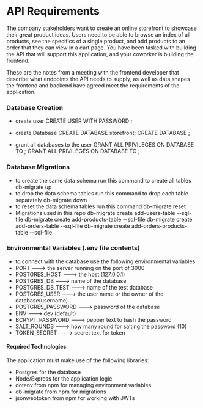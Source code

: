 # API Requirements
The company stakeholders want to create an online storefront to showcase their great product ideas. Users need to be able to browse an index of all products, see the specifics of a single product, and add products to an order that they can view in a cart page. You have been tasked with building the API that will support this application, and your coworker is building the frontend.

These are the notes from a meeting with the frontend developer that describe what endpoints the API needs to supply, as well as data shapes the frontend and backend have agreed meet the requirements of the application. 


### Database Creation
* create user
CREATE USER <username> WITH PASSWORD <password>;

* create Database
CREATE DATABASE storefront; CREATE DATABASE <Data base name>;

* grant all databases to the user
GRANT ALL PRIVILEGES ON DATABASE <database name> TO <username>; 
GRANT ALL PRIVILEGES ON DATABASE <testing database name> TO <username>;

### Database Migrations
* to create the same data schema run this command to create all tables 
db-migrate up
* to drop the data schema tables run this command to drop each table separately
db-migrate down
* to reset the data schema tables run this command
db-migrate reset
* Migrations used in this repo
db-migrate create add-users-table --sql-file
db-migrate create add-products-table --sql-file
db-migrate create add-orders-table --sql-file
db-migrate create add-orders-products-table --sql-file


### Environmental Variables (.env file contents)
  * to connect with the database use the following environmental variables
  * PORT ---> the server running on the port of 3000
  * POSTGRES_HOST ---> the host (127.0.0.1)
  * POSTGRES_DB ---> name of the database 
  * POSTGRES_DB_TEST ---> name of the test database 
  * POSTGRES_USER ---> the user name or the owner of the database(username)
  * POSTGRES_PASSWORD ---> password of the database
  * ENV ---> dev (default)
  * BCRYPT_PASSWORD ---> pepper text to hash the password
  * SALT_ROUNDS ---> how many round for salting the password (10)
  * TOKEN_SECRET ---> secret text for token 

#### Required Technologies

The application must make use of the following libraries:

* Postgres for the database
* Node/Express for the application logic
* dotenv from npm for managing environment variables
* db-migrate from npm for migrations
* jsonwebtoken from npm for working with JWTs
